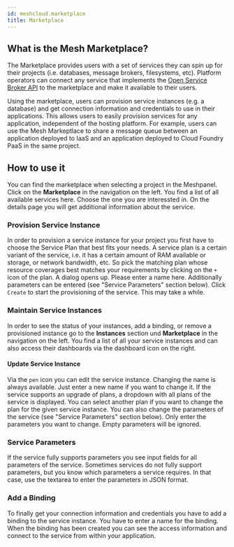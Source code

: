 ```yaml
---
id: meshcloud.marketplace
title: Marketplace
---
```

## What is the Mesh Marketplace?

The Marketplace provides users with a set of services they can spin up for their projects (i.e. databases, message brokers, filesystems, etc). Platform operators can connect any service that implements the [Open Service Broker API](https://www.openservicebrokerapi.org/) to the marketplace and make it available to their users.

Using the marketplace, users can provision service instances (e.g. a database) and get connection information and credentials to use in their applications. This allows users to easily provision services for any application, independent of the hosting platform. For example, users can use the Mesh Markeptlace to share a message queue between an application deployed to IaaS and an application deployed to Cloud Foundry PaaS in the same project.

## How to use it

You can find the marketplace when selecting a project in the Meshpanel. Click on the **Marketplace** in the navigation on the left. You find a list of all available services here. Choose the one you are interessted in. On the details page you will get additional information about the service.

### Provision Service Instance

In order to provision a service instance for your project you first have to choose the Service Plan that best fits your needs. A service plan is a certain variant of the service, i.e. it has a certain amount of RAM available or storage, or network bandwidth, etc. So pick the matching plan whose resource coverages best matches your requirements by clicking on the `+` icon of the plan. A dialog opens up. Please enter a name here. Additionally parameters can be entered (see "Service Parameters" section below). Click `Create` to start the provisioning of the service. This may take a while.

### Maintain Service Instances

In order to see the status of your instances, add a binding, or remove a provisioned instance go to the **Instances** section und **Marketplace** in the navigation on the left. You find a list of all your service instances and can also access their dashboards via the dashboard icon on the right.

#### Update Service Instance

Via the `pen` icon you can edit the service instance. Changing the name is always available. Just enter a new name if you want to change it. If the service supports an upgrade of plans, a dropdown with all plans of the service is displayed. You can select another plan if you want to change the plan for the given service instance. You can also change the parameters of the service (see "Service Parameters" section below). Only enter the parameters you want to change. Empty parameters will be ignored.

### Service Parameters

If the service fully supports parameters you see input fields for all parameters of the service. Sometimes services do not fully support parameters, but you know which parameters a service requires. In that case, use the textarea to enter the parameters in JSON format.

### Add a Binding

To finally get your connection information and credentials you have to add a binding to the service instance. You have to enter a name for the binding. When the binding has been created you can see the access information and connect to the service from within your application.
